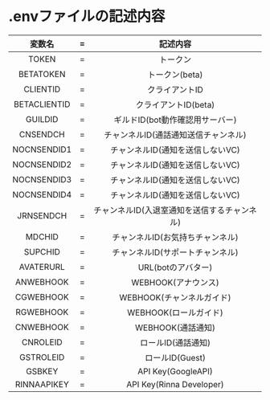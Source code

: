 # .envファイルの記述内容

|変数名|=|記述内容|
|:---:|:---:|:---:|
|TOKEN|=|トークン|
|BETATOKEN|=|トークン(beta)|
|CLIENTID|=|クライアントID|
|BETACLIENTID|=|クライアントID(beta)|
|GUILDID|=|ギルドID(bot動作確認用サーバー)|
|CNSENDCH|=|チャンネルID(通話通知送信チャンネル)|
|NOCNSENDID1|=|チャンネルID(通知を送信しないVC)|
|NOCNSENDID2|=|チャンネルID(通知を送信しないVC)|
|NOCNSENDID3|=|チャンネルID(通知を送信しないVC)|
|NOCNSENDID4|=|チャンネルID(通知を送信しないVC)|
|JRNSENDCH|=|チャンネルID(入退室通知を送信するチャンネル)|
|MDCHID|=|チャンネルID(お気持ちチャンネル)|
|SUPCHID|=|チャンネルID(サポートチャンネル)|
|AVATERURL|=|URL(botのアバター)|
|ANWEBHOOK|=|WEBHOOK(アナウンス)|
|CGWEBHOOK|=|WEBHOOK(チャンネルガイド)|
|RGWEBHOOK|=|WEBHOOK(ロールガイド)|
|CNWEBHOOK|=|WEBHOOK(通話通知)|
|CNROLEID|=|ロールID(通話通知)|
|GSTROLEID|=|ロールID(Guest)|
|GSBKEY|=|API Key(GoogleAPI)|
|RINNAAPIKEY|=|API Key(Rinna Developer)|